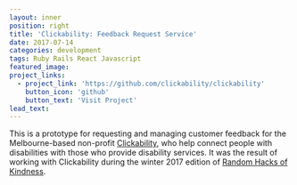 ```yaml
---
layout: inner
position: right
title: 'Clickability: Feedback Request Service'
date: 2017-07-14
categories: development
tags: Ruby Rails React Javascript
featured_image:
project_links:
  - project_link: 'https://github.com/clickability/clickability'
    button_icon: 'github'
    button_text: 'Visit Project'
lead_text:
---
```


This is a prototype for requesting and managing customer feedback for the Melbourne-based non-profit [Clickability](https://clickability.com.au/), who help connect people with disabilities with those who provide disability services. It was the result of working with Clickability during the winter 2017 edition of [Random Hacks of Kindness](http://www.rhokaustralia.org/).